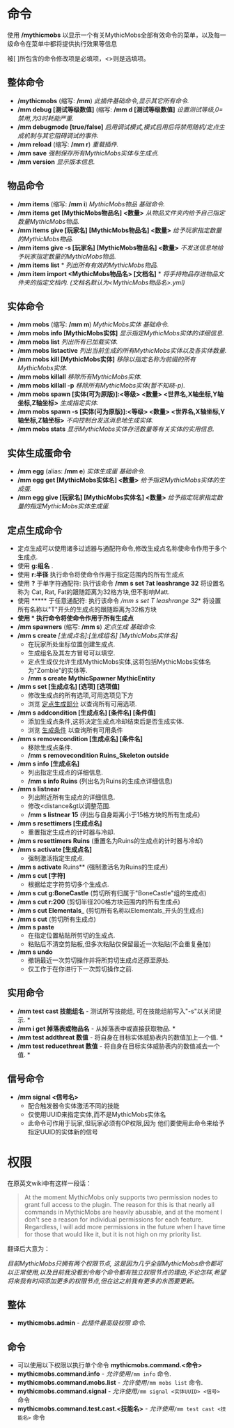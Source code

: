 # 命令

使用 **/mythicmobs** 以显示一个有关MythicMobs全部有效命令的菜单，以及每一级命令在菜单中都将提供执行效果等信息

被\[ \]所包含的命令修改项是必填项，<>则是选填项。

## 整体命令

* **/mythicmobs** (缩写: **/mm**) _此插件基础命令,显示其它所有命令._
* **/mm debug \[测试等级数值\]** (缩写: **/mm d \[测试等级数值\]** _设置测试等级,0=禁用,为3时耗能严重._
* **/mm debugmode \[true/false\]** _启用调试模式,模式启用后将禁用随机/定点生成机制与其它阻碍调试的事件._
* **/mm reload** (缩写: **/mm r**) _重载插件._
* **/mm save** _强制保存所有MythicMobs实体与生成点._
* **/mm version** _显示版本信息._

## 物品命令

* **/mm items** (缩写: **/mm i**) _MythicMobs物品 基础命令._
* **/mm items get \[MythicMobs物品名\] <数量>** _从物品文件夹内给予自己指定数量MythicMobs物品._
* **/mm items give \[玩家名\] \[MythicMobs物品名\] <数量>** _给予玩家指定数量的MythicMobs物品._
* **/mm items give -s \[玩家名\] \[MythicMobs物品名\] <数量>** _不发送信息地给予玩家指定数量的MythicMobs物品._
* **/mm items list** \* _列出所有有效的MythicMobs物品._
* **/mm item import <MythicMobs物品名> \[文档名\]** \* _将手持物品存进物品文件夹的指定文档内. (文档名默认为<MythicMobs物品名>.yml)_

## 实体命令

* **/mm mobs** (缩写: **/mm m**) _MythicMobs实体 基础命令._
* **/mm mobs info \[MythicMobs实体\]** _显示指定MythicMobs实体的详细信息._
* **/mm mobs list** _列出所有已加载实体._
* **/mm mobs listactive** _列出当前生成的所有MythicMobs实体以及各实体数量._
* **/mm mobs kill \[MythicMobs实体\]** _移除以指定名称为前缀的所有MythicMobs实体._
* **/mm mobs killall** _移除所有MythicMobs实体._
* **/mm mobs killall -p** _移除所有MythicMobs实体(暂不知晓-p)._
* **/mm mobs spawn \[实体(可为原版)\]:<等级> <数量> <世界名,X轴坐标,Y轴坐标,Z轴坐标>** _生成指定实体._
* **/mm mobs spawn -s \[实体(可为原版)\]:<等级> <数量> <世界名,X轴坐标,Y轴坐标,Z轴坐标>** _不向控制台发送消息地生成实体._
* **/mm mobs stats** _显示MythicMobs实体存活数量等有关实体的实用信息._

## 实体生成蛋命令

* **/mm egg** (alias: **/mm e**) _实体生成蛋 基础命令._
* **/mm egg get \[MythicMobs实体名\] <数量>** _给予指定MythicMobs实体的生成蛋._
* **/mm egg give \[玩家名\] \[MythicMobs实体名\] <数量>** _给予指定玩家指定数量的指定MythicMobs实体生成蛋._

## 定点生成命令

* 定点生成可以使用诸多过滤器与通配符命令,修改生成点名称使命令作用于多个生成点.
* 使用 **g:组名** .
* 使用 **r:半径** 执行命令将使命令作用于指定范围内的所有生成点
* 使用 **?** 于单字符通配符: 执行该命令 **/mm s set ?at leashrange 32** 将设置名称为 Cat, Rat, Fat的跟随距离为32格方块,但不影响Matt.
* 使用 \*\*\*\*\* 于任意通配符: 执行该命令 _/mm s set T leashrange 32_\* 将设置所有名称以"T"开头的生成点的跟随距离为32格方块
* **使用 \* 执行命令将使命令作用于所有生成点**
* **/mm spawners** (缩写: **/mm s**) _定点生成 基础命令._
* **/mm s create** _\[生成点名\]_:_\[生成组名\]_ _\[MythicMobs实体名\]_
  * 在玩家所处坐标位置创建生成点.
  * 生成组名及其左方冒号可以填空.
  * 定点生成仅允许生成MythicMobs实体,这将包括MythicMobs实体名为"Zombie"的实体等.
  * **/mm s create MythicSpawner MythicEntity**
* **/mm s set \[生成点名\] \[选项\] \[选项值\]**
  * 修改生成点的所有选项,可用选项见下方
  * 浏览 [定点生成部分](%E5%AE%9A%E7%82%B9%E7%94%9F%E6%88%90) 以查询所有可用选项.
* **/mm s addcondition \[生成点名\] \[条件名\] \[条件值\]**
  * 添加生成点条件,这将决定生成点冷却结束后是否生成实体.
  * 浏览 [生成条件](%E5%AE%9A%E7%82%B9%E7%94%9F%E6%88%90/%E6%9D%A1%E4%BB%B6) 以查询所有可用条件
* **/mm s removecondition \[生成点名\] \[条件名\]**
  * 移除生成点条件.
  * **/mm s removecondition Ruins_Skeleton outside**
* **/mm s info \[生成点名\]**
  * 列出指定生成点的详细信息.
  * **/mm s info Ruins** (列出名为Ruins的生成点详细信息)
* **/mm s listnear <distance>**
  * 列出附近所有生成点的详细信息.
  * 修改<distance&gt以调整范围.
  * **/mm s listnear 15** (列出与自身距离小于15格方块的所有生成点)
* **/mm s resettimers \[生成点名\]**
  * 重置指定生成点的计时器与冷却.
* **/mm s resettimers Ruins** (重置名为Ruins的生成点的计时器与冷却)
* **/mm s activate \[生成点名\]**
  * 强制激活指定生成点.
* **/mm s activate** Ruins\*\* (强制激活名为Ruins的生成点)
* **/mm s cut \[字符\]**
  * 根据给定字符剪切多个生成点.
* **/mm s cut g:BoneCastle** (剪切所有归属于"BoneCastle"组的生成点)
* **/mm s cut r:200** (剪切半径200格方块范围内的所有生成点)
* **/mm s cut Elementals_** (剪切所有名称以Elementals_开头的生成点)
* **/mm s cut** (剪切所有生成点)
* **/mm s paste**
  * 在指定位置粘贴所剪切的生成点.
  * 粘贴后不清空剪贴板,但多次粘贴仅保留最近一次粘贴(不会重复叠加)
* **/mm s undo**
  * 撤销最近一次剪切操作并将所剪切生成点还原至原处.
  * 仅工作于在你进行下一次剪切操作之前.

## 实用命令

* **/mm test cast 技能组名** - 测试所写技能组, 可在技能组前写入"-s"以关闭提示. *
* **/mm i get 掉落表或物品名** - 从掉落表中或直接获取物品. *
* **/mm test addthreat 数值** - 将自身在目标实体威胁表内的数值加上一个值. *
* **/mm test reducethreat 数值** - 将自身在目标实体威胁表内的数值减去一个值. *

## 信号命令

* **/mm signal <UUID> <信号名>**
  * 配合触发器令实体激活不同的技能
  * 仅使用UUID来指定实体,而不是MythicMobs实体名
  * 此命令可作用于玩家,但玩家必须有OP权限,因为 他们要使用此命令来给予指定UUID的实体新的信号

# 权限
在原英文wiki中有这样一段话：
> At the moment MythicMobs only supports two permission nodes to grant full access to the plugin. The reason for this is that nearly all commands in MythicMobs are heavily abusable, and at the moment I don't see a reason for individual permissions for each feature. Regardless, I will add more permissions in the future when I have time for those that would like it, but it is not high on my priority list.

翻译后大意为：

*目前MythicMobs只拥有两个权限节点, 这是因为几乎全部MythicMobs命令都可以正常使用,以及目前我没看到令每个命令都有独立权限节点的理由,不论怎样,希望将来我有时间添加更多的权限节点,但在这之前我有更多的东西要更新。*

## 整体

* **mythicmobs.admin** - _此插件最高级权限 命令._

## 命令

* 可以使用以下权限以执行单个命令 **mythicmobs.command.<命令>**
* **mythicmobs.command.info** - _允许使用_`/mm info` 命令.
* **mythicmobs.command.mobs.list** - _允许使用_`/mm mobs list` 命令.
* **mythicmobs.command.signal** - _允许使用_`/mm signal <实体UUID> <信号>` 命令
* **mythicmobs.command.test.cast.<技能名>** - _允许使用_`/mm test cast <技能名>` 命令